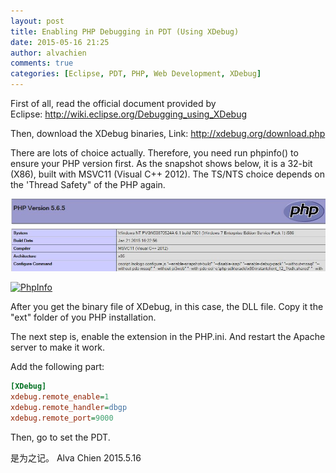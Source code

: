 ```yaml
---
layout: post
title: Enabling PHP Debugging in PDT (Using XDebug)
date: 2015-05-16 21:25
author: alvachien
comments: true
categories: [Eclipse, PDT, PHP, Web Development, XDebug]
---
```

First of all, read the official document provided by Eclipse: http://wiki.eclipse.org/Debugging_using_XDebug

Then, download the XDebug binaries, Link: http://xdebug.org/download.php

There are lots of choice actually. Therefore, you need run phpinfo() to ensure your PHP version first. As the snapshot shows below, it is a 32-bit (X86), built with MSVC11 (Visual C++ 2012). The TS/NTS choice depends on the 'Thread Safety" of the PHP again.

![PhpInfo](/assets/uploads/2015/05/PhpInfo.png)

<a href="http://www.alvachien.com/alvablog/wp-content/uploads/2015/05/PhpInfo.jpg"><img class="alignnone size-full wp-image-1778" src="http://www.alvachien.com/alvablog/wp-content/uploads/2015/05/PhpInfo.jpg" alt="PhpInfo" width="935" height="216" /></a>

After you get the binary file of XDebug, in this case, the DLL file. Copy it the "ext" folder of you PHP installation.

The next step is, enable the extension in the PHP.ini. And restart the Apache server to make it work.

Add the following part:

```ini
[XDebug]
xdebug.remote_enable=1
xdebug.remote_handler=dbgp
xdebug.remote_port=9000
```

Then, go to set the PDT.

是为之记。
Alva Chien
2015.5.16
